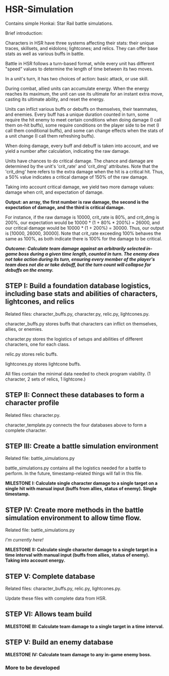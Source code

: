 # HSR-Simulation

Contains simple Honkai: Star Rail battle simulations.

Brief introduction:

Characters in HSR have three systems affecting their stats: their unique traces, skillsets, and eidolons; lightcones; and relics. They can offer base stats as well as various buffs in battle.

Battle in HSR follows a turn-based format, while every unit has different "speed" values to determine the length of time between its two moves.

In a unit's turn, it has two choices of action: basic attack, or use skill.

During combat, allied units can accumulate energy. When the energy reaches its maximum, the unit can use its ultimate for an instant extra move, casting its ultimate ability, and reset the energy.

Units can inflict various buffs or debuffs on themselves, their teammates, and enemies. Every buff has a unique duration counted in turn, some require the hit enemy to meet certain conditions when doing damage (I call them on-hit buffs), some require conditions on the player side to be met (I call them conditional buffs), and some can change effects when the stats of a unit change (I call them refreshing buffs).

When doing damage, every buff and debuff is taken into account, and we yield a number after calculation, indicating the raw damage.

Units have chances to do critical damage. The chance and damage are determined by the unit's 'crit_rate' and 'crit_dmg' attributes. Note that the 'crit_dmg' here refers to the extra damage when the hit is a critical hit. Thus, a 50% value indicates a critical damage of 150% of the raw damage.

Taking into account critical damage, we yield two more damage values: damage when crit, and expectation of damage.

**Output: an array, the first number is raw damage, the second is the expectation of damage, and the third is critical damage.**

For instance, if the raw damage is 10000, crit_rate is 80%, and crit_dmg is 200%, our expectation would be 10000 * (1 + 80% * 200%) = 26000, and our critical damage would be 10000 * (1 + 200%) = 30000. Thus, our output is [10000, 26000, 30000]. Note that crit_rate exceeding 100% behaves the same as 100%, as both indicate there is 100% for the damage to be critical.

***Outcome: Calculate team damage against an arbitrarily selected in-game boss during a given time length, counted in turn. The enemy does not take action during its turn, ensuring every member of the player's team does not die or take debuff, but the turn count will collapse for debuffs on the enemy.***

## STEP I: Build a foundation database logistics, including base stats and abilities of characters, lightcones, and relics

Related files: character_buffs.py, character.py, relic.py, lightcones.py.

character_buffs.py stores buffs that characters can inflict on themselves, allies, or enemies.

character.py stores the logistics of setups and abilities of different characters, one for each class.

relic.py stores relic buffs.

lightcones.py stores lightcone buffs.

All files contain the minimal data needed to check program viability. (1 character, 2 sets of relics, 1 lightcone.)

## STEP II: Connect these databases to form a character profile

Related files: character.py.

character_template.py connects the four databases above to form a complete character.

## STEP III: Create a battle simulation environment

Related file: battle_simulations.py

battle_simulations.py contains all the logistics needed for a battle to perform. In the future, timestamp-related things will fall in this file.

**MILESTONE I: Calculate single character damage to a single target on a single hit with manual input (buffs from allies, status of enemy). Single timestamp.**

## STEP IV: Create more methods in the battle simulation environment to allow time flow.

Related file: battle_simulations.py

*I'm currently here!*

**MILESTONE II: Calculate single character damage to a single target in a time interval with manual input (buffs from allies, status of enemy). Taking into account energy.**

## STEP V: Complete database

Related files: character_buffs.py, relic.py, lightcones.py.

Update these files with complete data from HSR.

## STEP VI: Allows team build

**MILESTONE III: Calculate team damage to a single target in a time interval.**

## STEP V: Build an enemy database

**MILESTONE IV: Calculate team damage to any in-game enemy boss.**

### More to be developed

